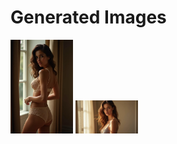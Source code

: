 # Generated Images



<img src="2025_07_01_01.webp" width="100"/> <img src="2025_07_01_02.webp" width="100"/>